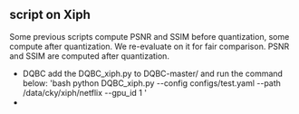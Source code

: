 ## script on Xiph
Some previous scripts compute PSNR and SSIM before quantization, some compute after quantization. We re-evaluate on it for fair comparison. PSNR and SSIM are computed after quantization.
* DQBC
  add the DQBC_xiph.py to DQBC-master/ and run the command below:
  'bash
  python DQBC_xiph.py --config configs/test.yaml --path /data/cky/xiph/netflix --gpu_id 1
  '
*
